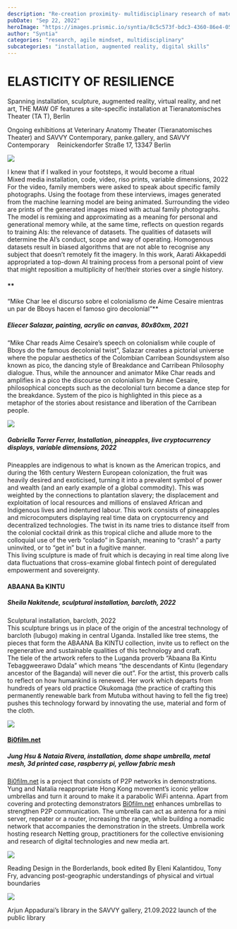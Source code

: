 ```yaml
---
description: "Re-creation proximity- multidisciplinary research of material science"
pubDate: "Sep 22, 2022"
heroImage: "https://images.prismic.io/syntia/8c5c573f-bdc3-4360-86e4-05bb65db0c8b_img_20220918_165943.jpg?auto=compress,format"
author: "Syntia"
categories: "research, agile mindset, multidisciplinary"
subcategories: "installation, augmented reality, digital skills"
---
```


# **ELASTICITY OF RESILIENCE**

Spanning installation, sculpture, augmented reality, virtual reality, and net art, THE MAW OF features a site-specific installation at Tieranatomisches Theater (TA T), Berlin

Ongoing exhibitions at Veterinary Anatomy Theater (Tieranatomisches Theater) and SAVVY Contemporary, panke.gallery, and SAVVY Contemporary  Reinickendorfer Straße 17, 13347 Berlin

![](https://images.prismic.io/syntia/1e46e7b5-9113-4e18-a0ae-ca0d58640809_img_20220918_151941.jpg?auto=compress,format)

I knew that if I walked in your footsteps, it would become a ritual  
Mixed media installation, code, video, riso prints, variable dimensions, 2022  
For the video, family members were asked to speak about specific family photographs. Using the footage from these interviews, images generated from the machine learning model are being animated. Surrounding the video are prints of the generated images mixed with actual family photographs. The model is remixing and approximating as a meaning for personal and generational memory while, at the same time, reflects on question regards to training AIs: the relevance of datasets. The qualities of datasets will determine the AI’s conduct, scope and way of operating. Homogenous datasets result in biased algorithms that are not able to recognise any subject that doesn’t remotely fit the imagery. In this work, Aarati Akkapeddi appropriated a top-down AI training process from a personal point of view that might reposition a multiplicity of her/their stories over a single history.

#### \*\*

“Mike Char lee el discurso sobre el colonialismo de Aime Cesaire mientras un par de Bboys hacen el famoso giro decolonial”\*\*

##### **Eliecer Salazar, painting, acrylic on canvas, 80x80xm, 2021**

“Mike Char reads Aime Cesaire’s speech on colonialism while couple of Bboys do the famous decolonial twist”, Salazar creates a pictorial universe where the popular aesthetics of the Colombian Carribean Soundsystem also known as pico, the dancing style of Breakdance and Carribean Philosophy dialogue. Thus, while the announcer and animator Mike Char reads and amplifies in a pico the discourse on colonialism by Aimee Cesaire, philosophical concepts such as the decolonial turn become a dance step for the breakdance. System of the pico is highlighted in this piece as a metaphor of the stories about resistance and liberation of the Carribean people.

![](https://images.prismic.io/syntia/39812e69-2b7b-405b-9183-1f77286aa602_img_20220918_153642.jpg?auto=compress,format)

##### **Gabriella Torrer Ferrer, Installation, pineapples, live cryptocurrency displays, variable dimensions, 2022**

Pineapples are indigenous to what is known as the American tropics, and during the 16th century Western European colonization, the fruit was heavily desired and exoticised, turning it into a prevalent symbol of power and wealth (and an early example of a global commodity). This was weighted by the connections to plantation slavery; the displacement and exploitation of local resources and millions of enslaved African and Indigenous lives and indentured labour. This work consists of pineapples and microcomputers displaying real time data on cryptocurrency and decentralized technologies. The twist in its name tries to distance itself from the colonial cocktail drink as this tropical cliche and allude more to the colloquial use of the verb “colado” in Spanish, meaning to “crash” a party uninvited, or to “get in” but in a fugitive manner.  
This living sculpture is made of fruit which is decaying in real time along live data fluctuations that cross-examine global fintech point of deregulated empowerment and sovereignty.

#### **ABAANA Ba KINTU**

##### **Sheila Nakitende, sculptural installation, barcloth, 2022**

Sculptural installation, barcloth, 2022  
This sculpture brings us in place of the origin of the ancestral technology of barcloth (lubugo) making in central Uganda. Installed like tree stems, the pieces that form the ABAANA Ba KINTU collection, invite us to reflect on the regenerative and sustainable qualities of this technology and craft.  
The tiele of the artwork refers to the Luganda proverb “Abaana Ba Kintu Tebaggweerawo Ddala” which means “the descendants of Kintu (legendary ancestor of the Baganda) will never die out”. For the artist, this proverb calls to reflect on how humankind is renewed. Her work which departs from hundreds of years old practice Okukomaga (the practice of crafting this permanently renewable bark from Mutuba without having to fell the fig tree) pushes this technology forward by innovating the use, material and form of the cloth.

![](https://images.prismic.io/syntia/d2b7db5d-9050-4900-aedd-b4dfe36059b6_img_20220918_144340.jpg?auto=compress,format)

#### [Bi0film.net](//Bi0film.net)

##### **Jung Hsu & Nataia Rivera, installation, dome shape umbrella, metal mesh, 3d printed case, raspberry pi, yellow fabric mesh**

[Bi0film.net](//Bi0film.net) is a project that consists of P2P networks in demonstrations. Yung and Natalia reappropriate Hong Kong movement’s iconic yellow umbrellas and turn it around to make it a parabolic WiFi antenna. Apart from covering and protecting demonstrators [Bi0film.net](//Bi0film.net) enhances umbrellas to strengthen P2P communication. The umbrella can act as antenna for a mini server, repeater or a router, increasing the range, while building a nomadic network that accompanies the demonstration in the streets. Umbrella work hosting research Netting group, practitioners for the collective envisioning and research of digital technologies and new media art.

![](https://images.prismic.io/syntia/10caebcd-4313-45b0-816b-e020e7b60b35_img_20220922_081920.jpg?auto=compress,format)

Reading Design in the Borderlands, book edited By Eleni Kalantidou, Tony Fry, advancing post-geographic understandings of physical and virtual boundaries

![](https://images.prismic.io/syntia/d171c4cd-40d5-414d-b759-6ba9c7fb4f6c_img_20220922_084029.jpg?auto=compress,format)

Arjun Appadurai’s library in the SAVVY gallery, 21.09.2022 launch of the public library